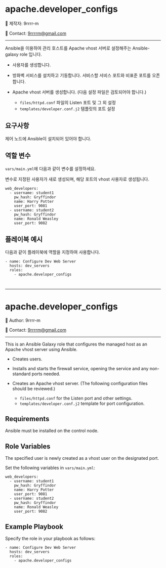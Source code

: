 apache.developer_configs
=========

  💜 제작자: 9rrrr-m

  💜 Contact: 9rrrrm@gmail.com

---
Ansible을 이용하여 관리 호스트를 Apache vhost 서버로 설정해주는 Ansible-galaxy role 입니다.
- 사용자를 생성합니다.
- 방화벽 서비스를 설치하고 기동합니다. 서비스할 서비스 포트와 비표준 포트를 오픈합니다.
- Apache vhost 서버를 생성합니다. (다음 설정 파일은 검토되어야 합니다.)

  - `files/httpd.conf` 파일의 Listen 포트 및 그 외 설정
  - `templates/developer.conf.j2` 템플릿의 포트 설정

요구사항
------------
제어 노드에 Ansible이 설치되어 있어야 합니다.

역할 변수
--------------
`vars/main.yml`에 다음과 같이 변수를 설정하세요.

변수로 지정된 사용자가 새로 생성되며, 해당 포트의 vhost 사용자로 생성됩니다.
```
web_developers:
  - username: student1
    pw_hash: Gryffindor
    name: Harry Potter
    user_port: 9081
  - username: student2
    pw_hash: Gryffindor
    name: Ronald Weasley
    user_port: 9082
```

플레이북 예시
----------------
다음과 같이 플레이북에 역할을 지정하여 사용합니다.
```
- name: Configure Dev Web Server
  hosts: dev_servers
  roles:
    - apache.developer_configs
```
#
---

apache.developer_configs
=========

  💜 Author: 9rrrr-m

  💜 Contact: 9rrrrm@gmail.com

---
This is an Ansible Galaxy role that configures the managed host as an Apache vhost server using Ansible.
- Creates users.
- Installs and starts the firewall service, opening the service and any non-standard ports needed.
- Creates an Apache vhost server. (The following configuration files should be reviewed.)

  - `files/httpd.conf` for the Listen port and other settings.
  - `templates/developer.conf.j2` template for port configuration.

Requirements
------------
Ansible must be installed on the control node.

Role Variables
--------------
The specified user is newly created as a vhost user on the designated port.

Set the following variables in `vars/main.yml`:
```
web_developers:
  - username: student1
    pw_hash: Gryffindor
    name: Harry Potter
    user_port: 9081
  - username: student2
    pw_hash: Gryffindor
    name: Ronald Weasley
    user_port: 9082
```

Example Playbook
----------------
Specify the role in your playbook as follows:
```
- name: Configure Dev Web Server
  hosts: dev_servers
  roles:
    - apache.developer_configs
```
